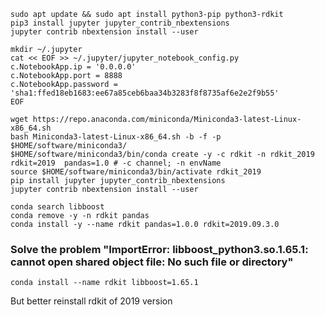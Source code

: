 ```shell 
sudo apt update && sudo apt install python3-pip python3-rdkit 
pip3 install jupyter jupyter_contrib_nbextensions
jupyter contrib nbextension install --user

mkdir ~/.jupyter
cat << EOF >> ~/.jupyter/jupyter_notebook_config.py
c.NotebookApp.ip = '0.0.0.0'
c.NotebookApp.port = 8888
c.NotebookApp.password = 'sha1:ffed18eb1683:ee67a85ceb6baa34b3283f8f8735af6e2e2f9b55'
EOF
```

```shell
wget https://repo.anaconda.com/miniconda/Miniconda3-latest-Linux-x86_64.sh 
bash Miniconda3-latest-Linux-x86_64.sh -b -f -p $HOME/software/miniconda3/
$HOME/software/miniconda3/bin/conda create -y -c rdkit -n rdkit_2019 rdkit=2019  pandas=1.0 # -c channel; -n envName
source $HOME/software/miniconda3/bin/activate rdkit_2019
pip install jupyter jupyter_contrib_nbextensions 
jupyter contrib nbextension install --user
```
``` 
conda search libboost
conda remove -y -n rdkit pandas
conda install -y --name rdkit pandas=1.0.0 rdkit=2019.09.3.0 
```
### Solve the problem "ImportError: libboost_python3.so.1.65.1: cannot open shared object file: No such file or directory"
```shell
conda install --name rdkit libboost=1.65.1 
```
But better reinstall rdkit of 2019 version

